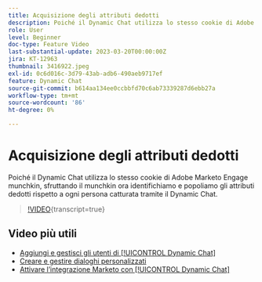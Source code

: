 ```yaml
---
title: Acquisizione degli attributi dedotti
description: Poiché il Dynamic Chat utilizza lo stesso cookie di Adobe Marketo Engage Munchkin, sfruttando il munchkin ora identifichiamo e popoliamo gli attributi dedotti rispetto a ogni persona catturata tramite il Dynamic Chat
role: User
level: Beginner
doc-type: Feature Video
last-substantial-update: 2023-03-20T00:00:00Z
jira: KT-12963
thumbnail: 3416922.jpeg
exl-id: 0c6d016c-3d79-43ab-adb6-490aeb9717ef
feature: Dynamic Chat
source-git-commit: b614aa134ee0ccbbfd70c6ab73339287d6ebb27a
workflow-type: tm+mt
source-wordcount: '86'
ht-degree: 0%

---
```


# Acquisizione degli attributi dedotti

Poiché il Dynamic Chat utilizza lo stesso cookie di Adobe Marketo Engage munchkin, sfruttando il munchkin ora identifichiamo e popoliamo gli attributi dedotti rispetto a ogni persona catturata tramite il Dynamic Chat.

>[!VIDEO](https://video.tv.adobe.com/v/3416922/?quality=12&learn=on){transcript=true}

## Video più utili

* [Aggiungi e gestisci gli utenti di [!UICONTROL Dynamic Chat]](user-management.md)
* [Creare e gestire dialoghi personalizzati](dialogue-management.md)
* [Attivare l’integrazione Marketo con [!UICONTROL Dynamic Chat]](marketo-integration.md)
